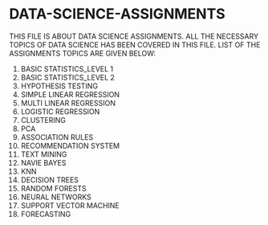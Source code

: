 # DATA-SCIENCE-ASSIGNMENTS
THIS FILE IS ABOUT DATA SCIENCE ASSIGNMENTS. ALL THE NECESSARY TOPICS OF DATA SCIENCE HAS BEEN COVERED IN THIS FILE.
LIST OF THE ASSIGNMENTS TOPICS ARE GIVEN BELOW:

1. BASIC STATISTICS_LEVEL 1
2. BASIC STATISTICS_LEVEL 2
3. HYPOTHESIS TESTING
4. SIMPLE LINEAR REGRESSION
5. MULTI LINEAR REGRESSION
6. LOGISTIC REGRESSION
7. CLUSTERING
8. PCA
9. ASSOCIATION RULES
10. RECOMMENDATION SYSTEM
11. TEXT MINING
12. NAVIE BAYES
13. KNN
14. DECISION TREES
15. RANDOM FORESTS
16. NEURAL NETWORKS
17. SUPPORT VECTOR MACHINE
18. FORECASTING
